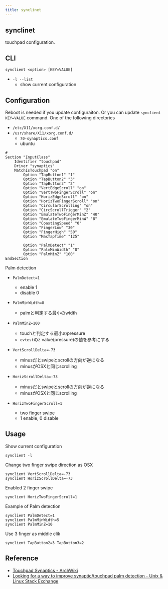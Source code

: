 ```yaml
---
title: synclinet
---
```


## synclinet
touchpad configuration.

## CLI

```
synclient <option> [KEY=VALUE]
```

* `-l --list`
    * show current configuration

## Configuration
Reboot is needed if you update configuraiton.
Or you can update `synclient KEY=VALUE` command.
One of the following directories

* `/etc/X11/xorg.conf.d/`
* `/usr/share/X11/xorg.conf.d/`
    * `70-synaptics.conf`
    * ubuntu

```xf86conf
# 
Section "InputClass"
    Identifier "touchpad"
    Driver "synaptics"
    MatchIsTouchpad "on"
        Option "TapButton1" "1"
        Option "TapButton2" "3"
        Option "TapButton3" "2"
        Option "VertEdgeScroll" "on"
        Option "VertTwoFingerScroll" "on"
        Option "HorizEdgeScroll" "on"
        Option "HorizTwoFingerScroll" "on"
        Option "CircularScrolling" "on"
        Option "CircScrollTrigger" "2"
        Option "EmulateTwoFingerMinZ" "40"
        Option "EmulateTwoFingerMinW" "8"
        Option "CoastingSpeed" "0"
        Option "FingerLow" "30"
        Option "FingerHigh" "50"
        Option "MaxTapTime" "125"

        Option "PalmDetect" "1"
        Option "PalmMinWidth" "8"
        Option "PalmMinZ" "100"
EndSection
```

Palm detection


* `PalmDetect=1`
    * enable 1
    * disable 0
* `PalmMinWidth=8`
    * palmと判定する最小のwidth
* `PalmMinZ=100`
    * touchと判定する最小のpressure
    * `evtest`のz value(pressure)の値を参考にする


* `VertScrollDelta=-73`
    * minusだとswipeとscrollの方向が逆になる
    * minusがOSXと同じscrolling
* `HorizScrollDelta=-73`
    * minusだとswipeとscrollの方向が逆になる
    * minusがOSXと同じscrolling
* `HorizTwoFingerScroll=1`
    * two finger swipe
    * 1 enable, 0 disable

## Usage
Show current configuration

```
synclient -l
```

Change two finger swipe direction as OSX

```
synclient VertScrollDelta=-73
synclient HorizScrollDelta=-73
```

Enabled 2 finger swipe

```
synclient HorizTwoFingerScroll=1
```

Example of Palm detection

```
synclient PalmDetect=1
synclient PalmMinWidth=5
synclient PalmMinZ=10
```

Use 3 finger as middle clik

```
synclient TapButton2=3 TapButton3=2
```

## Reference
* [Touchpad Synaptics \- ArchWiki](https://wiki.archlinux.org/index.php/Touchpad_Synaptics)
* [Looking for a way to improve synaptic/touchpad palm detection \- Unix & Linux Stack Exchange](https://unix.stackexchange.com/questions/28306/looking-for-a-way-to-improve-synaptic-touchpad-palm-detection)
